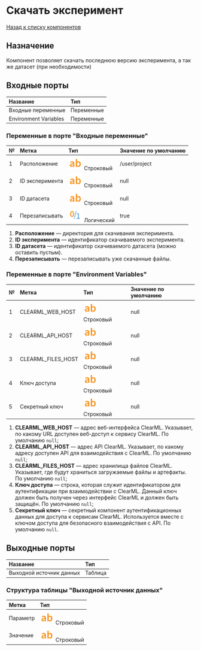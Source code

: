 # Скачать эксперимент

[Назад к списку компонентов](../README.md)

## Назначение

Компонент позволяет скачать последнюю версию эксперимента, а так же датасет (при необходимости)

## Входные порты

| Название                | Тип        |
|:------------------------|:-----------|
| Входные переменные      | Переменные |
| Environment Variables   | Переменные |

### Переменные в порте "Входные переменные"

| №  | Метка                       | Тип                                   | Значение по умолчанию  |
|:---|:----------------------------|:--------------------------------------|:-----------------------|
| 1  | Расположение                 | ![](./img/string.svg) Строковый      |/user/project |
| 2  | ID эксперимента              | ![](./img/string.svg) Строковый      |null          |
| 3  | ID датасета                  | ![](./img/string.svg) Строковый      |null          |
| 4  | Перезаписывать               | ![](./img/logical.svg) Логический    |true          |

1. **Расположение** — директория для скачивания эксперимента.
2. **ID эксперимента** — идентификатор скачиваемого эксперимента.
3. **ID датасета** — идентификатор скачиваемого датасета (можно оставить пустым).
4. **Перезаписывать** — перезаписывать уже скачанные файлы.

### Переменные в порте "Environment Variables"

| №  | Метка                       | Тип                                   | Значение по умолчанию  |
|:---|:----------------------------|:--------------------------------------|:-----------------------|
| 1  | CLEARML_WEB_HOST            | ![](./img/string.svg) Строковый       |null                    |
| 2  | CLEARML_API_HOST            | ![](./img/string.svg) Строковый       |null                    |
| 3  | CLEARML_FILES_HOST          | ![](./img/string.svg) Строковый       |null                    |
| 4  | Ключ доступа                | ![](./img/string.svg) Строковый       |null                    |
| 5  | Секретный ключ              | ![](./img/string.svg) Строковый       |null                    |

1. **CLEARML_WEB_HOST** — адрес веб-интерфейса ClearML. Указывает, по какому URL доступен веб-доступ к сервису ClearML. По умолчанию `null`;
2. **CLEARML_API_HOST** — адрес API ClearML. Указывает, по какому адресу доступен API для взаимодействия с ClearML. По умолчанию `null`;
3. **CLEARML_FILES_HOST** — адрес хранилища файлов ClearML. Указывает, где будут храниться загружаемые файлы и артефакты. По умолчанию `null`;
4. **Ключ доступа** — строка, которая служит идентификатором для аутентификации при взаимодействии с ClearML. Данный ключ должен быть получен через интерфейс ClearML и должен быть защищён. По умолчанию `null`;
5. **Секретный ключ** — секретный компонент аутентификационных данных для доступа к сервисам ClearML. Используется вместе с ключом доступа для безопасного взаимодействия с API. По умолчанию `null`.

## Выходные порты

| Название                   | Тип        |
|:---------------------------|:-----------|
| Выходной источник данных   | Таблица    |

### Структура таблицы "Выходной источник данных"

| Метка                | Тип                                        |
|:---------------------|:-------------------------------------------|
| Параметр             | ![](./img/string.svg) Строковый            |
| Значение             | ![](./img/string.svg) Строковый            |